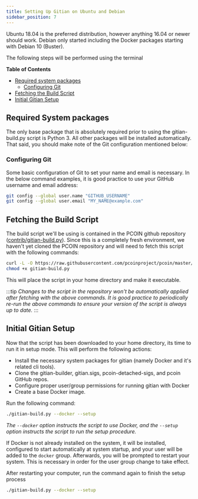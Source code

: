 ```yaml
---
title: Setting Up Gitian on Ubuntu and Debian
sidebar_position: 7
---
```


Ubuntu 18.04 is the preferred distribution, however anything 16.04 or newer should work. Debian only started including the Docker packages starting with Debian 10 (Buster).

The following steps will be performed using the terminal

<!-- markdown-toc start -->

**Table of Contents**

- [Required system packages](#required-system-packages)
  - [Configuring Git](#configuring-git)
- [Fetching the Build Script](#fetching-the-build-script)
- [Initial Gitian Setup](#initial-gitian-setup)

<!-- markdown-toc end -->

## Required System packages

The only base package that is absolutely required prior to using the gitian-build.py script is Python 3. All other packages will be installed automatically. That said, you should make note of the Git configuration mentioned below:

### Configuring Git

Some basic configuration of Git to set your name and email is necessary. In the below command examples, it is good practice to use your GitHub username and email address:

```bash
git config --global user.name "GITHUB_USERNAME"
git config --global user.email "MY_NAME@example.com"
```

## Fetching the Build Script

The build script we'll be using is contained in the PCOIN github repository ([contrib/gitian-build.py](https://github.com/pcoinproject/pcoin/blob/master/contrib/gitian-build.py)). Since this is a completely fresh environment, we haven't yet cloned the PCOIN repository and will need to fetch this script with the following commands:

```bash
curl -L -O https://raw.githubusercontent.com/pcoinproject/pcoin/master/contrib/gitian-build.py
chmod +x gitian-build.py
```

This will place the script in your home directory and make it executable.

:::tip
_Changes to the script in the repository won't be automatically applied after fetching with the above commands. It is good practice to periodically re-run the above commands to ensure your version of the script is always up to date._
:::

## Initial Gitian Setup

Now that the script has been downloaded to your home directory, its time to run it in setup mode. This will perform the following actions:

- Install the necessary system packages for gitian (namely Docker and it's related cli tools).
- Clone the gitian-builder, gitian.sigs, pcoin-detached-sigs, and pcoin GitHub repos.
- Configure proper user/group permissions for running gitian with Docker
- Create a base Docker image.

Run the following command:

```bash
./gitian-build.py --docker --setup
```

_The `--docker` option instructs the script to use Docker, and the `--setup` option instructs the script to run the setup procedure._

If Docker is not already installed on the system, it will be installed, configured to start automatically at system startup, and your user will be added to the `docker` group. Afterwards, you will be prompted to restart your system. This is necessary in order for the user group change to take effect.

After restarting your computer, run the command again to finish the setup process

```bash
./gitian-build.py --docker --setup
```
